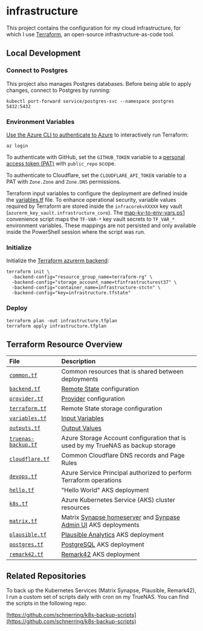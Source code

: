 # infrastructure

This project contains the configuration for my cloud infrastructure, for which I use [Terraform](https://www.terraform.io/), an open-source infrastructure-as-code tool.

## Local Development

### Connect to Postgres

This project also manages Postgres databases. Before being able to apply changes, connect to Postgres by running:

```shell
kubectl port-forward service/postgres-svc --namespace postgres 5432:5432
```

### Environment Variables

[Use the Azure CLI to authenticate to Azure](https://registry.terraform.io/providers/hashicorp/azurerm/latest/docs/guides/azure_cli) to interactively run Terraform:

```shell
az login
```

To authenticate with GitHub, set the `GITHUB_TOKEN` variable to a [personal access token (PAT)](https://docs.github.com/en/rest/overview/other-authentication-methods#basic-authentication) with `public_repo` scope.

To authenticate to Cloudflare, set the `CLOUDFLARE_API_TOKEN` variable to a PAT with `Zone.Zone` and `Zone.DNS` permissions.

Terraform input variables to configure the deployment are defined inside the [variables.tf](./variables.tf) file. To enhance operational security, variable values required by Terraform are stored inside the `infracorekvXXXXX` key vault (`azurerm_key_vault.infrastructure_core`). The [map-kv-to-env-vars.ps1](./map-kv-to-env-vars.ps1) convenience script maps the `TF-VAR-*` key vault secrets to `TF_VAR_*` environment variables. These mappings are not persisted and only available inside the PowerShell session where the script was run.

### Initialize

Initialize the [Terraform azurerm backend](https://www.terraform.io/docs/language/settings/backends/azurerm.html):

```shell
terraform init \
  -backend-config="resource_group_name=terraform-rg" \
  -backend-config="storage_account_name=tfinfrastructurest37" \
  -backend-config="container_name=infrastructure-stctn" \
  -backend-config="key=infrastructure.tfstate"
```

### Deploy

```shell
terraform plan -out infrastructure.tfplan
terraform apply infrastructure.tfplan
```

## Terraform Resource Overview

| File                                       | Description                                                                                                                                                       |
| :----------------------------------------- | :---------------------------------------------------------------------------------------------------------------------------------------------------------------- |
| [`common.tf`](./common.tf)                 | Common resources that is shared between deployments                                                                                                               |
| [`backend.tf`](./backend.tf)               | [Remote State](https://www.terraform.io/docs/language/state/remote.html) configuration                                                                            |
| [`provider.tf`](./provider.tf)             | [Provider](https://www.terraform.io/docs/language/providers/index.html) configuration                                                                             |
| [`terraform.tf`](./terraform.tf)           | Remote State storage configuration                                                                                                                                |
| [`variables.tf`](./variables.tf)           | [Input Variables](https://www.terraform.io/docs/language/values/variables.html)                                                                                   |
| [`outputs.tf`](./outputs.tf)               | [Output Values](https://www.terraform.io/docs/language/values/outputs.html)                                                                                       |
| [`truenas-backup.tf`](./truenas-backup.tf) | Azure Storage Account configuration that is used by my TrueNAS as backup storage                                                                                  |
| [`cloudflare.tf`](./cloudflare.tf)         | Common Cloudflare DNS records and Page Rules                                                                                                                      |
| [`devops.tf`](./devops.tf)                 | Azure Service Principal authorized to perform Terraform operations                                                                                                |
| [`hello.tf`](./hello.tf)                   | "Hello World" AKS deployment                                                                                                                                      |
| [`k8s.tf`](./k8s.tf)                       | Azure Kubernetes Service (AKS) cluster resources                                                                                                                  |
| [`matrix.tf`](./matrix.tf)                 | Matrix [Synapse homeserver](https://github.com/matrix-org/synapse/) and [Synpase Admin UI](https://github.com/Awesome-Technologies/synapse-admin) AKS deployments |
| [`plausible.tf`](./plausible.tf)           | [Plausible Analytics](https://plausible.io/) AKS deployment                                                                                                       |
| [`postgres.tf`](./postgres.tf)             | [PostgreSQL](https://www.postgresql.org/) AKS deployment                                                                                                          |
| [`remark42.tf`](./remark42.tf)             | [Remark42](https://remark42.com/) AKS deployment                                                                                                                  |

## Related Repositories

To back up the Kubernetes Services (Matrix Synapse, Plausible, Remark42), I run a custom set of scripts daily with cron on my TrueNAS. You can find the scripts in the following repo:

[https://github.com/schnerring/k8s-backup-scripts](https://github.com/schnerring/k8s-backup-scripts)
